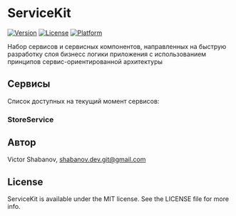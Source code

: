 # ServiceKit

[![Version](https://img.shields.io/cocoapods/v/ServiceKit.svg?style=flat)](https://github.com/Viveron/Podspecs/ServiceKit)
[![License](https://img.shields.io/cocoapods/l/ServiceKit.svg?style=flat)](https://github.com/Viveron/Podspecs/ServiceKit)
[![Platform](https://img.shields.io/cocoapods/p/ServiceKit.svg?style=flat)](https://github.com/Viveron/Podspecs/ServiceKit)

Набор сервисов и сервисных компонентов, направленных на быструю разработку слоя бизнесс логики приложения с использованием принципов сервис-ориентированной архитектуры

## Сервисы

Список доступных на текущий момент сервисов:

### StoreService


## Автор

Victor Shabanov, shabanov.dev.git@gmail.com

## License

ServiceKit is available under the MIT license. See the LICENSE file for more info.
